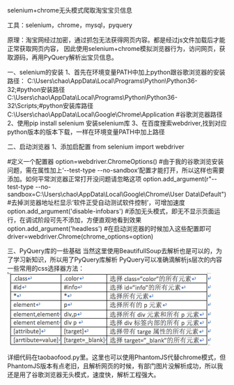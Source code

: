 selenium+chrome无头模式爬取淘宝宝贝信息

工具：selenium，chrome，mysql，pyquery

原理：淘宝网经过加密，通过抓包无法获得网页内容。都是经过js文件加载后才能正常获取网页内容，
因此使用selenium+chrome模拟浏览器行为，访问网页，获取源码，再用PyQuery解析出宝贝信息。

一、selenium的安装
1、首先在环境变量PATH中加上python跟谷歌浏览器的安装路径：
C:\Users\chao\AppData\Local\Programs\Python\Python36-32;#python安装路径
C:\Users\chao\AppData\Local\Programs\Python\Python36-32\Scripts;#python安装库路径
C:\Users\chao\AppData\Local\Google\Chrome\Application #谷歌浏览器路径
2、使用pip install selenium 安装selenium库
3、在百度搜索webdriver,找到对应python版本的版本下载，一样在环境变量PATH中加上路径

二、启动浏览器
1、添加启配置
from selenium import webdriver

#定义一个配置器
option=webdriver.ChromeOptions()
#由于我的谷歌浏览安装问题，需在属性加上‘--test-type --no-sandbox’配置才能打开，所以这样也需要添加。如何平常浏览器正常打开没问题请忽略这项
option.add_argument(r"--test-type --no-sandbox=C:\Users\chao\AppData\Local\Google\Chrome\User Data\Default")
#去掉浏览器地址栏显示‘软件正受自动测试软件控制’，可增加速度
option.add_argument('disable-infobars')
#添加无头模式，即无不显示页面运行，在调试阶段可先不添加，方便直观地看到效果
option.add_argument('headless')
#在启动浏览器的时候加入这些配置即可
driver=webdriver.Chrome(chrome_options=option)

三、PyQuery库的一些基础
当然这里使用BeautifullSoup去解析也是可以的，为了学习新知识，所以用了PyQuery库解析
PyQuery可以准确滴解析js层次的内容
一些常用的css选择器方法：
![image](https://github.com/Lenchok/taobaofood/blob/master/image/css选择器fangfa.png)

详细代码在taobaofood.py里。这里也可以使用PhantomJS代替chrome模式，但PhantomJS版本有点老旧，且解析网页的时候，有部门图片没解析成功，所以我还是用了谷歌浏览器无头模式，速度快，解析工程强大。